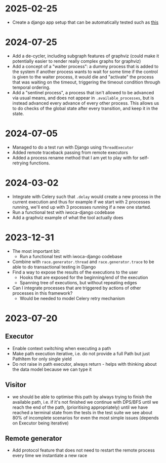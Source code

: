 # 2025-02-25

- Create a django app setup that can be automatically tested such as [this](https://github.com/mozilla/django-piston/tree/master/tests/test_project/apps/testapp)

# 2024-07-25

- Add a de-cycler, including subgraph features of graphviz (could make it potentially easier to render really complex graphs for graphviz)
- Add a concept of a "waiter process": a dummy process that is added to the system if another process wants to wait for some time
  if the control is given to the waiter process, it would die and "activate" the process that was waiting on the timeout,
  triggering the timeout condition through temporal ordering.
- Add a "sentinel process", a process that isn't allowed to be advanced via usual means, and does not appear in `.available_processes`, 
  but is instead advanced every advance of every other process. This allows us to do checks of the global state after every transition,
  and keep it in the state. 

# 2024-07-05

- Managed to do a test run with Django using `ThreadExecutor`
- Added remote traceback passing from remote executors
- Added a process rename method that I am yet to play with for self-retrying functions.

# 2024-03-02

- Integrate with Celery such that `.delay` would create a new process in the current execution and thus for example 
  if we start with 2 processes running, we'll end up with 3 processes running if a new one started.
- Run a functional test with iwoca-django codebase
- Add a graphviz example of what the tool actually does

# 2023-12-31

- The most important bit:
  - Run a functional test with iwoca-django codebase
- Combine with `race.generator.thread` and `race.generator.trace` to be able to do transactional testing in Django
- Find a way to expose the results of the executions to the user
  - Hooks that are exposed for the beginning/end of the execution
  - Spanning tree of executions, but without repeating edges 
- Can I integrate processes that are triggered by actions of other processes in this framework?
  - Would be needed to model Celery retry mechanism

# 2023-07-20

## Executor
-  Enable context switching when executing a path
-  Make path execution iterative, i.e. do not provide a full Path but just PathItem for only single yield
-  Do not raise in path executor, always return - helps with thinking about the data model because we can type it

## Visitor
-  we should be able to optimise this path by always trying to finish the available path,
   i.e. if it's not finished we continue with DPS/BFS until we reach the end of the path,
   (prioritising appropriately) until we have reached a terminal state
   from the tests in the test suite we see about 80% of incomplete scenarios for even the most
   simple issues
   (depends on Executor being iterative)


## Remote generator
-  Add protocol feature that does not need to restart the remote process every time
   we instantiate a new race